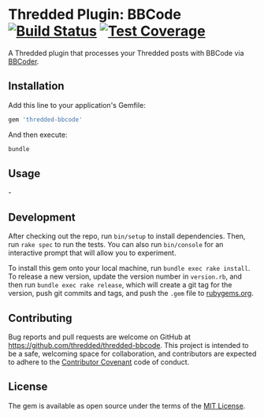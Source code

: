 # Thredded Plugin: BBCode [![Build Status](https://travis-ci.org/thredded/thredded-bbcode.svg?branch=master)](https://travis-ci.org/thredded/thredded-bbcode) [![Test Coverage](https://codeclimate.com/github/thredded/thredded-bbcode/badges/coverage.svg)](https://codeclimate.com/github/thredded/thredded-bbcode/coverage)

A Thredded plugin that processes your Thredded posts with BBCode via
[BBCoder](https://github.com/asceth/bbcoder).

## Installation

Add this line to your application's Gemfile:

```ruby
gem 'thredded-bbcode'
```

And then execute:

```bash
bundle
```

## Usage

\-

## Development

After checking out the repo, run `bin/setup` to install dependencies.
Then, run `rake spec` to run the tests. You can also run `bin/console` for an
interactive prompt that will allow you to experiment.

To install this gem onto your local machine, run `bundle exec rake install`.
To release a new version, update the version number in `version.rb`, and then
run `bundle exec rake release`, which will create a git tag for the version,
push git commits and tags, and push the `.gem` file to
[rubygems.org](https://rubygems.org).

## Contributing

Bug reports and pull requests are welcome on GitHub at https://github.com/thredded/thredded-bbcode. This project is intended to be a safe, welcoming space for collaboration, and contributors are expected to adhere to the [Contributor Covenant](http://contributor-covenant.org) code of conduct.


## License

The gem is available as open source under the terms of the
[MIT License](http://opensource.org/licenses/MIT).

